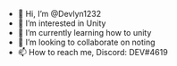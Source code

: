 - 👋 Hi, I’m @Devlyn1232
- 👀 I’m interested in Unity
- 🌱 I’m currently learning how to unity
- 💞️ I’m looking to collaborate on noting
- 📫 How to reach me, Discord: DEV#4619

<!---
Devlyn1232/Devlyn1232 is a ✨ special ✨ repository because its `README.md` (this file) appears on your GitHub profile.
You can click the Preview link to take a look at your changes.
--->
